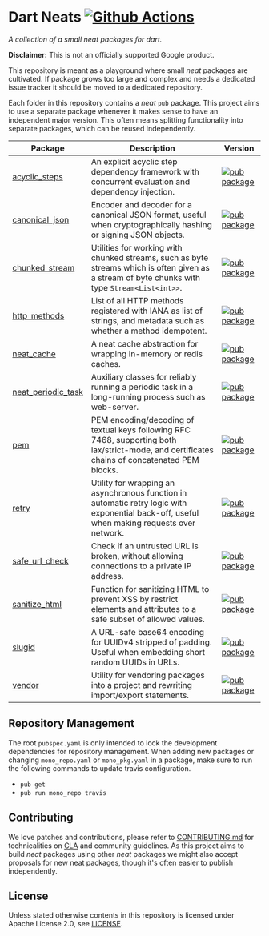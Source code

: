 Dart Neats [![Github Actions](https://github.com/google/dart-neats/actions/workflows/dart.yml/badge.svg)](https://github.com/google/dart-neats/actions/workflows/dart.yml)
==========
_A collection of a small neat packages for dart._

**Disclaimer:** This is not an officially supported Google product.

This repository is meant as a playground where small _neat_ packages are
cultivated. If package grows too large and complex and needs a dedicated issue
tracker it should be moved to a dedicated repository.

Each folder in this repository contains a _neat_ `pub` package. This project
aims to use a separate package whenever it makes sense to have an independent
major version. This often means splitting functionality into separate packages,
which can be reused independently.

| Package | Description | Version |
|---|---|---|
| [acyclic_steps](acyclic_steps/) | An explicit acyclic step dependency framework with concurrent evaluation and dependency injection. | [![pub package](https://img.shields.io/pub/v/acyclic_steps.svg)](https://pub.dev/packages/acyclic_steps) |
| [canonical_json](canonical_json/) | Encoder and decoder for a canonical JSON format, useful when cryptographically hashing or signing JSON objects. | [![pub package](https://img.shields.io/pub/v/canonical_json.svg)](https://pub.dev/packages/canonical_json) |
| [chunked_stream](chunked_stream/) | Utilities for working with chunked streams, such as byte streams which is often given as a stream of byte chunks with type `Stream<List<int>>`. | [![pub package](https://img.shields.io/pub/v/chunked_stream.svg)](https://pub.dev/packages/chunked_stream) |
| [http_methods](http_methods/) | List of all HTTP methods registered with IANA as list of strings, and metadata such as whether a method idempotent. | [![pub package](https://img.shields.io/pub/v/http_methods.svg)](https://pub.dev/packages/http_methods) |
| [neat_cache](neat_cache/) | A neat cache abstraction for wrapping in-memory or redis caches. | [![pub package](https://img.shields.io/pub/v/neat_cache.svg)](https://pub.dev/packages/neat_cache) |
| [neat_periodic_task](neat_periodic_task/) | Auxiliary classes for reliably running a periodic task in a long-running process such as web-server. | [![pub package](https://img.shields.io/pub/v/neat_periodic_task.svg)](https://pub.dev/packages/neat_periodic_task) |
| [pem](pem/) | PEM encoding/decoding of textual keys following RFC 7468, supporting both lax/strict-mode, and certificates chains of concatenated PEM blocks. | [![pub package](https://img.shields.io/pub/v/pem.svg)](https://pub.dev/packages/pem) |
| [retry](retry/) | Utility for wrapping an asynchronous function in automatic retry logic with exponential back-off, useful when making requests over network. | [![pub package](https://img.shields.io/pub/v/retry.svg)](https://pub.dev/packages/retry) |
| [safe_url_check](safe_url_check/) | Check if an untrusted URL is broken, without allowing connections to a private IP address. | [![pub package](https://img.shields.io/pub/v/safe_url_check.svg)](https://pub.dev/packages/safe_url_check) |
| [sanitize_html](sanitize_html/) | Function for sanitizing HTML to prevent XSS by restrict elements and attributes to a safe subset of allowed values. | [![pub package](https://img.shields.io/pub/v/sanitize_html.svg)](https://pub.dev/packages/sanitize_html) |
| [slugid](slugid/) | A URL-safe base64 encoding for UUIDv4 stripped of padding. Useful when embedding short random UUIDs in URLs. | [![pub package](https://img.shields.io/pub/v/slugid.svg)](https://pub.dev/packages/slugid) |
| [vendor](vendor/) | Utility for vendoring packages into a project and rewriting import/export statements. | [![pub package](https://img.shields.io/pub/v/vendor.svg)](https://pub.dev/packages/vendor) |

## Repository Management
The root `pubspec.yaml` is only intended to lock the development dependencies
for repository management. When adding new packages or changing `mono_repo.yaml`
or `mono_pkg.yaml` in a package, make sure to run the following commands to
update travis configuration.

 * `pub get`
 * `pub run mono_repo travis`

## Contributing
We love patches and contributions, please refer to [CONTRIBUTING.md][1] for
technicalities on [CLA][2] and community guidelines. As this project aims to
build _neat_ packages using other _neat_ packages we might also accept proposals
for new neat packages, though it's often easier to publish independently.

## License
Unless stated otherwise contents in this repository is licensed under
Apache License 2.0, see [LICENSE](LICENSE).

[1]: CONTRIBUTING.md
[2]: https://cla.developers.google.com/
